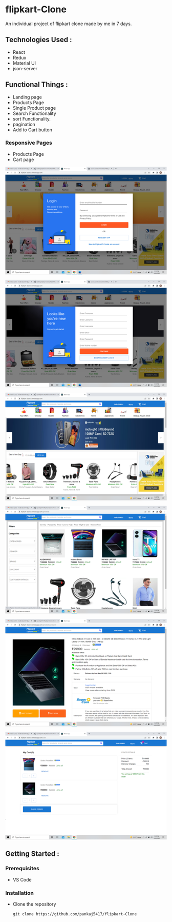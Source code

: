 # flipkart-Clone
An individual project of flipkart clone made by me in 7 days.



## Technologies Used :
* React
* Redux
* Material UI
* json-server



## Functional Things :
* Landing page
* Products Page 
* Single Product page
* Search Functionality
* sort Functionality.
* pagination
* Add to Cart button 



### Responsive Pages
* Products Page
* Cart page


![login_page](https://github.com/pankaj5417/koovs.com/blob/main/Screenshot%20(6491).png?raw=true)

![signup_page](https://github.com/pankaj5417/koovs.com/blob/main/Screenshot%20(6492).png?raw=true)

![landing page](https://github.com/pankaj5417/koovs.com/blob/main/Screenshot%20(6487).png?raw=true)

![main_prodcutpage](https://github.com/pankaj5417/koovs.com/blob/main/Screenshot%20(6488).png?raw=true)

![product_details_page](https://github.com/pankaj5417/koovs.com/blob/main/Screenshot%20(6489).png?raw=true)

![cart page](https://github.com/pankaj5417/koovs.com/blob/main/Screenshot%20(6490).png?raw=true)


## Getting Started :


### Prerequisites 
* VS Code


### Installation 
* Clone the repository
    ``` 
    git clone https://github.com/pankaj5417/flipkart-Clone
    ```


